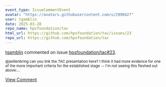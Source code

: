 ```yaml
---
event_type: IssueCommentEvent
avatar: "https://avatars.githubusercontent.com/u/299842?"
user: tgamblin
date: 2025-03-28
repo_name: hpsfoundation/tac
html_url: https://github.com/hpsfoundation/tac/issues/23
repo_url: https://github.com/hpsfoundation/tac
---
```


<a href='https://github.com/tgamblin' target='_blank'>tgamblin</a> commented on issue <a href='https://github.com/hpsfoundation/tac/issues/23' target='_blank'>hpsfoundation/tac#23</a>.

<small>@jwillenbring can you link the TAC presentation here?  I think it had more evidence for one of the more important criteria for the established stage -- I'm not seeing this fleshed out above:...</small>

<a href='https://github.com/hpsfoundation/tac/issues/23' target='_blank'>View Comment</a>